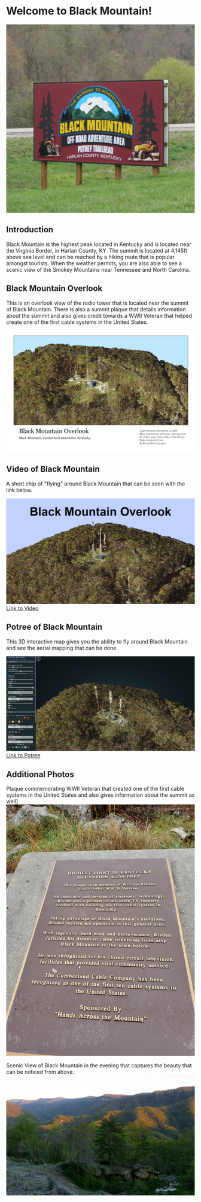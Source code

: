 # Welcome to Black Mountain!
![Sign of Black Mountain](graphics/sign.jpg)

## Introduction

Black Mountain is the highest peak located in Kentucky and is located near the Virginia Border, in Harlan County, KY. The summit is located at 4,145ft above sea level and can be reached by a hiking route that is popular amongst tourists. When the weather permits, you are also able to see a scenic view of the Smokey Mountains near Tennessee and North Carolina.

## Black Mountain Overlook

This is an overlook view of the radio tower that is located near the summit of Black Mountain. There is also a summit plaque that details information about the summit and also gives credit towards a WWII Veteran that helped create one of the first cable systems in the United States.

![Black Mountain Overlook](graphics/bmoMap.png)

## Video of Black Mountain

A short chip of "flying" around Black Mountain that can be seen with the link below.

![Black Mountain Overlook Screenshot](graphics/bmoScreen.JPG)
[Link to Video](https://youtu.be/J0KL63oRgEU)


## Potree of Black Mountain

This 3D interactive map gives you the ability to fly around Black Mountain and see the aerial mapping that can be done.

![Potree Screenshot](graphics/potreeBMScreen.JPG)
[Link to Potree](https://apa299.github.io/blkmn/potreeBM/)

## Additional Photos

Plaque commemorating WWII Veteran that created one of the first cable systems in the United States and also gives information about the summit as well]
![Plaque](graphics/plaque.jpg)

Scenic View of Black Mountain in the evening that captures the beauty that can be noticed from above.
![View of BM](graphics/intro.jpg)

